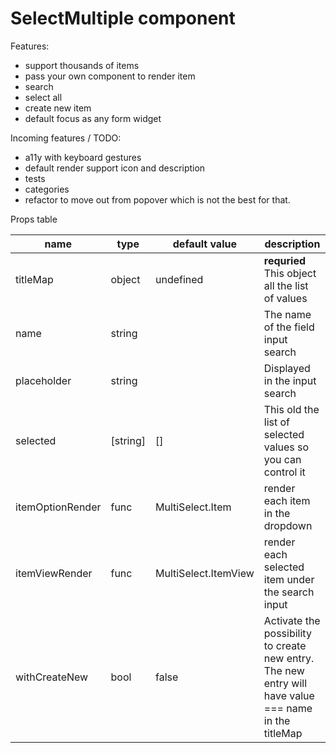 # SelectMultiple component

Features:

* support thousands of items
* pass your own component to render item
* search
* select all
* create new item
* default focus as any form widget

Incoming features / TODO:

* a11y with keyboard gestures
* default render support icon and description
* tests
* categories
* refactor to move out from popover which is not the best for that.

Props table

| name | type | default value | description |
| -- | -- | -- | -- |
| titleMap | object | undefined | **requried** This object all the list of values |
| name | string | | The name of the field input search |
| placeholder | string | | Displayed in the input search |
| selected | [string] | [] | This old the list of selected values so you can control it |
| itemOptionRender | func | MultiSelect.Item | render each item in the dropdown |
| itemViewRender | func | MultiSelect.ItemView | render each selected item under the search input |
| withCreateNew | bool | false | Activate the possibility to create new entry. The new entry will have value === name in the titleMap |

